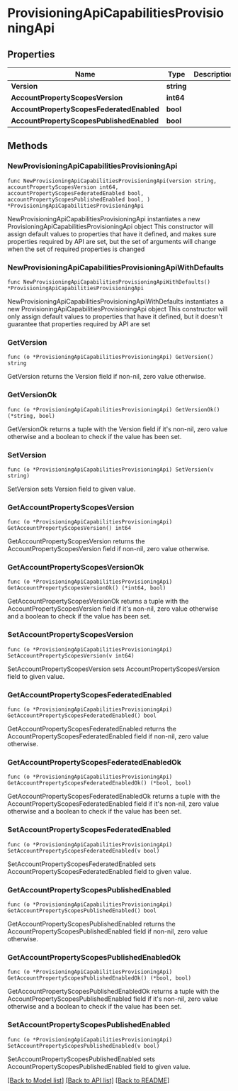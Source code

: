 # ProvisioningApiCapabilitiesProvisioningApi

## Properties

Name | Type | Description | Notes
------------ | ------------- | ------------- | -------------
**Version** | **string** |  | 
**AccountPropertyScopesVersion** | **int64** |  | 
**AccountPropertyScopesFederatedEnabled** | **bool** |  | 
**AccountPropertyScopesPublishedEnabled** | **bool** |  | 

## Methods

### NewProvisioningApiCapabilitiesProvisioningApi

`func NewProvisioningApiCapabilitiesProvisioningApi(version string, accountPropertyScopesVersion int64, accountPropertyScopesFederatedEnabled bool, accountPropertyScopesPublishedEnabled bool, ) *ProvisioningApiCapabilitiesProvisioningApi`

NewProvisioningApiCapabilitiesProvisioningApi instantiates a new ProvisioningApiCapabilitiesProvisioningApi object
This constructor will assign default values to properties that have it defined,
and makes sure properties required by API are set, but the set of arguments
will change when the set of required properties is changed

### NewProvisioningApiCapabilitiesProvisioningApiWithDefaults

`func NewProvisioningApiCapabilitiesProvisioningApiWithDefaults() *ProvisioningApiCapabilitiesProvisioningApi`

NewProvisioningApiCapabilitiesProvisioningApiWithDefaults instantiates a new ProvisioningApiCapabilitiesProvisioningApi object
This constructor will only assign default values to properties that have it defined,
but it doesn't guarantee that properties required by API are set

### GetVersion

`func (o *ProvisioningApiCapabilitiesProvisioningApi) GetVersion() string`

GetVersion returns the Version field if non-nil, zero value otherwise.

### GetVersionOk

`func (o *ProvisioningApiCapabilitiesProvisioningApi) GetVersionOk() (*string, bool)`

GetVersionOk returns a tuple with the Version field if it's non-nil, zero value otherwise
and a boolean to check if the value has been set.

### SetVersion

`func (o *ProvisioningApiCapabilitiesProvisioningApi) SetVersion(v string)`

SetVersion sets Version field to given value.


### GetAccountPropertyScopesVersion

`func (o *ProvisioningApiCapabilitiesProvisioningApi) GetAccountPropertyScopesVersion() int64`

GetAccountPropertyScopesVersion returns the AccountPropertyScopesVersion field if non-nil, zero value otherwise.

### GetAccountPropertyScopesVersionOk

`func (o *ProvisioningApiCapabilitiesProvisioningApi) GetAccountPropertyScopesVersionOk() (*int64, bool)`

GetAccountPropertyScopesVersionOk returns a tuple with the AccountPropertyScopesVersion field if it's non-nil, zero value otherwise
and a boolean to check if the value has been set.

### SetAccountPropertyScopesVersion

`func (o *ProvisioningApiCapabilitiesProvisioningApi) SetAccountPropertyScopesVersion(v int64)`

SetAccountPropertyScopesVersion sets AccountPropertyScopesVersion field to given value.


### GetAccountPropertyScopesFederatedEnabled

`func (o *ProvisioningApiCapabilitiesProvisioningApi) GetAccountPropertyScopesFederatedEnabled() bool`

GetAccountPropertyScopesFederatedEnabled returns the AccountPropertyScopesFederatedEnabled field if non-nil, zero value otherwise.

### GetAccountPropertyScopesFederatedEnabledOk

`func (o *ProvisioningApiCapabilitiesProvisioningApi) GetAccountPropertyScopesFederatedEnabledOk() (*bool, bool)`

GetAccountPropertyScopesFederatedEnabledOk returns a tuple with the AccountPropertyScopesFederatedEnabled field if it's non-nil, zero value otherwise
and a boolean to check if the value has been set.

### SetAccountPropertyScopesFederatedEnabled

`func (o *ProvisioningApiCapabilitiesProvisioningApi) SetAccountPropertyScopesFederatedEnabled(v bool)`

SetAccountPropertyScopesFederatedEnabled sets AccountPropertyScopesFederatedEnabled field to given value.


### GetAccountPropertyScopesPublishedEnabled

`func (o *ProvisioningApiCapabilitiesProvisioningApi) GetAccountPropertyScopesPublishedEnabled() bool`

GetAccountPropertyScopesPublishedEnabled returns the AccountPropertyScopesPublishedEnabled field if non-nil, zero value otherwise.

### GetAccountPropertyScopesPublishedEnabledOk

`func (o *ProvisioningApiCapabilitiesProvisioningApi) GetAccountPropertyScopesPublishedEnabledOk() (*bool, bool)`

GetAccountPropertyScopesPublishedEnabledOk returns a tuple with the AccountPropertyScopesPublishedEnabled field if it's non-nil, zero value otherwise
and a boolean to check if the value has been set.

### SetAccountPropertyScopesPublishedEnabled

`func (o *ProvisioningApiCapabilitiesProvisioningApi) SetAccountPropertyScopesPublishedEnabled(v bool)`

SetAccountPropertyScopesPublishedEnabled sets AccountPropertyScopesPublishedEnabled field to given value.



[[Back to Model list]](../README.md#documentation-for-models) [[Back to API list]](../README.md#documentation-for-api-endpoints) [[Back to README]](../README.md)


